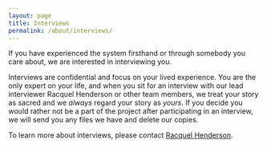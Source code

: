 ```yaml
---
layout: page
title: Interviews
permalink: /about/interviews/
---
```


If you have experienced the system firsthand or through somebody you care about, we are interested in interviewing you.

Interviews are confidential and focus on your lived experience. You are the only expert on your life, and when you sit for an interview with our lead interviewer Racquel Henderson or other team members, we treat your story as sacred and we *always* regard your story as *yours*.  If you decide you would rather not be a part of the project after participating in an interview, we will send you any files we have and delete our copies.

To learn more about interviews, please contact [Racquel Henderson](mailto:racquel@terralunacollaborative.com).